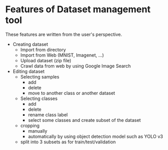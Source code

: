 # Features of Dataset management tool

These features are written from the user's perspective.

- Creating dataset
  - Import from directory
  - Import from Web (MNIST, Imagenet, ...)
  - Upload dataset (zip file)
  - Crawl data from web by using Google Image Search
- Editing dataset
  - Selecting samples
    - add
    - delete
    - move to another class or another dataset
  - Selecting classes
    - add
    - delete
    - rename class label
    - select some classes and create subset of the dataset
  - cropping
    - manually
    - automatically by using object detection model such as YOLO v3
  - split into 3 subsets as for train/test/validation
